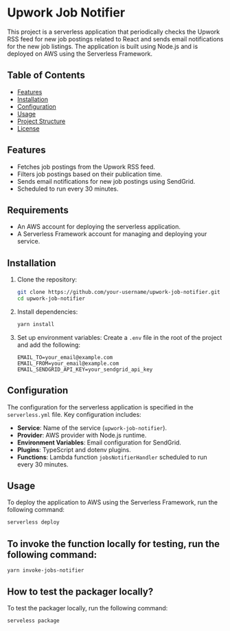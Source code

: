 # Upwork Job Notifier

This project is a serverless application that periodically checks the Upwork RSS feed for new job postings related to React and sends email notifications for the new job listings. The application is built using Node.js and is deployed on AWS using the Serverless Framework.

## Table of Contents

- [Features](#features)
- [Installation](#installation)
- [Configuration](#configuration)
- [Usage](#usage)
- [Project Structure](#project-structure)
- [License](#license)

## Features

- Fetches job postings from the Upwork RSS feed.
- Filters job postings based on their publication time.
- Sends email notifications for new job postings using SendGrid.
- Scheduled to run every 30 minutes.

## Requirements

- An AWS account for deploying the serverless application.
- A Serverless Framework account for managing and deploying your service.

## Installation

1. Clone the repository:

   ```bash
   git clone https://github.com/your-username/upwork-job-notifier.git
   cd upwork-job-notifier
   ```

2. Install dependencies:

   ```bash
   yarn install
   ```

3. Set up environment variables:
   Create a `.env` file in the root of the project and add the following:
   ```env
   EMAIL_TO=your_email@example.com
   EMAIL_FROM=your_email@example.com
   EMAIL_SENDGRID_API_KEY=your_sendgrid_api_key
   ```

## Configuration

The configuration for the serverless application is specified in the `serverless.yml` file. Key configuration includes:

- **Service**: Name of the service (`upwork-job-notifier`).
- **Provider**: AWS provider with Node.js runtime.
- **Environment Variables**: Email configuration for SendGrid.
- **Plugins**: TypeScript and dotenv plugins.
- **Functions**: Lambda function `jobsNotifierHandler` scheduled to run every 30 minutes.

## Usage

To deploy the application to AWS using the Serverless Framework, run the following command:

```bash
serverless deploy
```

## To invoke the function locally for testing, run the following command:

```
yarn invoke-jobs-notifier
```

## How to test the packager locally?

To test the packager locally, run the following command:
```
serveless package
```

